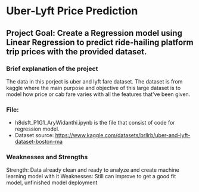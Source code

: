 # Uber-Lyft Price Prediction
## Project Goal: Create a Regression model using Linear Regression to predict ride-hailing platform trip prices with the provided dataset.

### Brief explanation of the project
The data in this porject is uber and lyft fare dataset. The dataset is from kaggle where the main purpose and objective of this large dataset is to model how price or cab fare varies with all the features that've been given.

### File:
- h8dsft_P1G1_AryWidanthi.ipynb is the file that consist of code for regression model.
- Dataset source: https://www.kaggle.com/datasets/brllrb/uber-and-lyft-dataset-boston-ma

### Weaknesses and Strengths
Strength: Data already clean and ready to analyze and create machine learning model with it
Weaknesses: Still can improve to get a good fit model, unfinished model deployment
